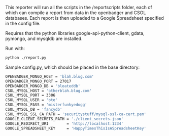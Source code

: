 This reporter will run all the scripts in the /reportscripts folder, each of which can compile a report from data in the openbadger and CSOL databases.  Each report is then uploaded to a Google Spreadsheet specified in the config file.

Requires that the python libraries google-api-python-client, gdata, pymongo, and mysqldb are installed.

Run with:

```bash
python ./report.py
```

Sample config.py, which should be placed in the base directory:

```bash
OPENBADGER_MONGO_HOST = 'blah.blug.com'
OPENBADGER_MONGO_PORT = 27017
OPENBADGER_MONGO_DB = 'bloateddb'
CSOL_MYSQL_HOST = 'otherblah.blug.com'
CSOL_MYSQL_PORT = 3306
CSOL_MYSQL_USER = 'ote'
CSOL_MYSQL_PASS = 'misterfunkyedogg'
CSOL_MYSQL_DB = 'fancydb'
CSOL_MYSQL_SSL_CA_PATH = 'securitystuff/mysql-ssl-ca-cert.pem'
GOOGLE_CLIENT_SECRETS_PATH = './client_secrets.json'
GOOGLE_REDIRECT_URI        = 'http://localhost:1234'
GOOGLE_SPREADSHEET_KEY     = 'HappyTimesThisIsASpreadsheetKey'
```